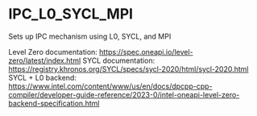 # IPC_L0_SYCL_MPI
Sets up IPC mechanism using L0, SYCL, and MPI

Level Zero documentation: https://spec.oneapi.io/level-zero/latest/index.html
SYCL documentation: https://registry.khronos.org/SYCL/specs/sycl-2020/html/sycl-2020.html
SYCL + L0 backend: https://www.intel.com/content/www/us/en/docs/dpcpp-cpp-compiler/developer-guide-reference/2023-0/intel-oneapi-level-zero-backend-specification.html
